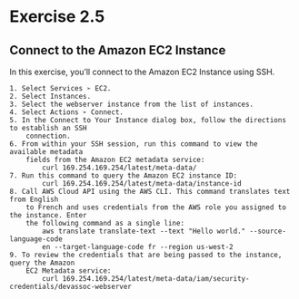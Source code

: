 # Exercise 2.5## Connect to the Amazon EC2 InstanceIn this exercise, you’ll connect to the Amazon EC2 Instance using SSH.	1. Select Services ➢ EC2.	2. Select Instances.	3. Select the webserver instance from the list of instances.	4. Select Actions ➢ Connect.	5. In the Connect to Your Instance dialog box, follow the directions to establish an SSH		connection.	6. From within your SSH session, run this command to view the available metadata		fields from the Amazon EC2 metadata service:			curl 169.254.169.254/latest/meta-data/	7. Run this command to query the Amazon EC2 instance ID:			curl 169.254.169.254/latest/meta-data/instance-id	8. Call AWS Cloud API using the AWS CLI. This command translates text from English		to French and uses credentials from the AWS role you assigned to the instance. Enter		the following command as a single line:			aws translate translate-text --text "Hello world." --source-language-code			en --target-language-code fr --region us-west-2	9. To review the credentials that are being passed to the instance, query the Amazon		EC2 Metadata service:			curl 169.254.169.254/latest/meta-data/iam/security-credentials/devassoc-webserver